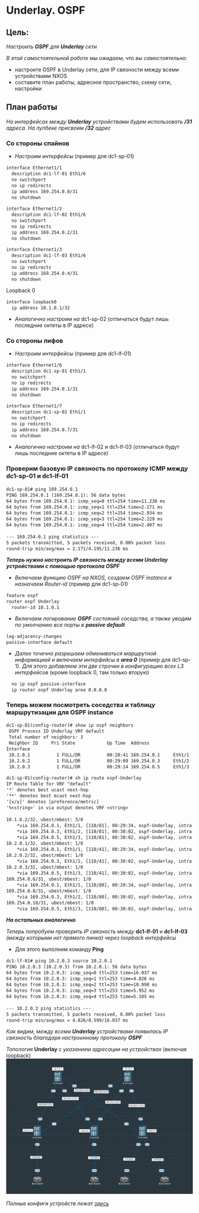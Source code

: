 # Underlay. OSPF
## **Цель:**
_Настроить **OSPF** для **Underlay** сети_

_В этой самостоятельной работе мы ожидаем, что вы самостоятельно:_
- настроите OSPF в Underlay сети, для IP связности между всеми устройствами NXOS
- составите план работы, адресное пространство, схему сети, настройки
  
## **План работы**
_На интерфейсах между __Underlay__ устройствами будем использовать __/31__ адреса. На лупбеке присвоим __/32__ адрес_

### **Со стороны спайнов**

* _Настроим интерфейсы_ (пример для dc1-sp-01)
```
interface Ethernet1/1
  description dc1-lf-01 Eth1/6
  no switchport
  no ip redirects
  ip address 169.254.0.0/31
  no shutdown
```
```
interface Ethernet1/2
  description dc1-lf-02 Eth1/6
  no switchport
  no ip redirects
  ip address 169.254.0.2/31
  no shutdown
```
```
interface Ethernet1/3
  description dc1-lf-03 Eth1/6
  no switchport
  no ip redirects
  ip address 169.254.0.4/31
  no shutdown
```
Loopback 0
```
interface loopback0
  ip address 10.1.0.1/32
```
* _Аналогично настроим на_ dc1-sp-02 (отличаться будут лишь последние октеты в IP адресе)

### **Со стороны лифов**

* _Настроим интерфейсы_ (пример для dc1-lf-01)
```
interface Ethernet1/6
  description dc1-sp-01 Eth1/1
  no switchport
  no ip redirects
  ip address 169.254.0.1/31
  no shutdown
```
```
interface Ethernet1/7
  description dc1-sp-02 Eth1/1
  no switchport
  no ip redirects
  ip address 169.254.0.7/31
  no shutdown
```
* _Аналогично настроим на_ dc1-lf-02 и dc1-lf-03 (отличаться будут лишь последние октеты в IP адресе)

### **Проверим базовую IP связность по протоколу ICMP между dc1-sp-01 и dc1-lf-01**

```
dc1-sp-01# ping 169.254.0.1
PING 169.254.0.1 (169.254.0.1): 56 data bytes
64 bytes from 169.254.0.1: icmp_seq=0 ttl=254 time=11.236 ms
64 bytes from 169.254.0.1: icmp_seq=1 ttl=254 time=2.171 ms
64 bytes from 169.254.0.1: icmp_seq=2 ttl=254 time=2.934 ms
64 bytes from 169.254.0.1: icmp_seq=3 ttl=254 time=2.229 ms
64 bytes from 169.254.0.1: icmp_seq=4 ttl=254 time=2.407 ms

--- 169.254.0.1 ping statistics ---
5 packets transmitted, 5 packets received, 0.00% packet loss
round-trip min/avg/max = 2.171/4.195/11.236 ms
```

___Теперь нужно настроить IP связность между всеми Underlay устройствами с помощью протокола OSPF___
* _Включаем функцию OSPF на NXOS, создаем OSPF instance и назначаем Router-id_ (пример для dc1-sp-01)
```
feature ospf
router ospf Underlay
  router-id 10.1.0.1
```
* _Включаем логирование **OSPF** состояний соседства, а также уводим по умолчанию все порты в **passive default**_
```
log-adjacency-changes
passive-interface default
```
* _Далее точечно разрешаем обмениваться маршрутной информацией и включаем интерфейсы в **area 0**_ (пример для dc1-sp-1). _Для этого добавляем эти две строчки в конфигурацию всех L3 интерфейсов_ (кроме loopback 0, там только вторую)
```
  no ip ospf passive-interface
  ip router ospf Underlay area 0.0.0.0
```

### **Теперь можем посмотреть соседства и таблицу маршрутизации для OSPF instance**

```
dc1-sp-01(config-router)# show ip ospf neighbors
 OSPF Process ID Underlay VRF default
 Total number of neighbors: 3
 Neighbor ID     Pri State            Up Time  Address         Interface
 10.2.0.1          1 FULL/DR          00:28:41 169.254.0.1     Eth1/1
 10.2.0.2          1 FULL/DR          00:29:09 169.254.0.3     Eth1/2
 10.2.0.3          1 FULL/DR          00:29:14 169.254.0.5     Eth1/3
```
```
dc1-sp-01(config-router)# sh ip route ospf-Underlay
IP Route Table for VRF "default"
'*' denotes best ucast next-hop
'**' denotes best mcast next-hop
'[x/y]' denotes [preference/metric]
'%<string>' in via output denotes VRF <string>

10.1.0.2/32, ubest/mbest: 3/0
    *via 169.254.0.1, Eth1/1, [110/81], 00:29:34, ospf-Underlay, intra
    *via 169.254.0.3, Eth1/2, [110/81], 00:30:02, ospf-Underlay, intra
    *via 169.254.0.5, Eth1/3, [110/81], 00:30:02, ospf-Underlay, intra
10.2.0.1/32, ubest/mbest: 1/0
    *via 169.254.0.1, Eth1/1, [110/41], 00:29:34, ospf-Underlay, intra
10.2.0.2/32, ubest/mbest: 1/0
    *via 169.254.0.3, Eth1/2, [110/41], 00:30:02, ospf-Underlay, intra
10.2.0.3/32, ubest/mbest: 1/0
    *via 169.254.0.5, Eth1/3, [110/41], 00:30:02, ospf-Underlay, intra
169.254.0.6/31, ubest/mbest: 1/0
    *via 169.254.0.1, Eth1/1, [110/80], 00:29:34, ospf-Underlay, intra
169.254.0.8/31, ubest/mbest: 1/0
    *via 169.254.0.3, Eth1/2, [110/80], 00:30:02, ospf-Underlay, intra
169.254.0.10/31, ubest/mbest: 1/0
    *via 169.254.0.5, Eth1/3, [110/80], 00:30:02, ospf-Underlay, intra
```
___На остальных аналогично___

_Теперь попробуем проверить IP связность между_ **dc1-lf-01** и **dc1-lf-03** _(между которыми нет прямого линка) через loopback интерфейсы_
* Для этого выполним команду **Ping**
```
dc1-lf-01# ping 10.2.0.3 source 10.2.0.1
PING 10.2.0.3 (10.2.0.3) from 10.2.0.1: 56 data bytes
64 bytes from 10.2.0.3: icmp_seq=0 ttl=253 time=16.037 ms
64 bytes from 10.2.0.3: icmp_seq=1 ttl=253 time=4.826 ms
64 bytes from 10.2.0.3: icmp_seq=2 ttl=253 time=10.998 ms
64 bytes from 10.2.0.3: icmp_seq=3 ttl=253 time=5.952 ms
64 bytes from 10.2.0.3: icmp_seq=4 ttl=253 time=5.185 ms

--- 10.2.0.3 ping statistics ---
5 packets transmitted, 5 packets received, 0.00% packet loss
round-trip min/avg/max = 4.826/8.599/16.037 ms
```
_Как видим, между всеми **Underlay** устройствами появилась IP связность благодаря настроенному протоколу **OSPF**_

_Топология_ **Underlay** _с указанием адресации на устройствах_ (включая loopback) ![image](topology.JPG)

_Полные конфиги устройств лежат [здесь](https://github.com/dontmesswithnets/study_otus/tree/main/First_month/lab_2/configs)_

